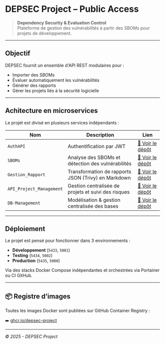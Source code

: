 # DEPSEC Project – Public Access

> **Dependency Security & Evaluation Control**  
> Plateforme de gestion des vulnérabilités à partir des SBOMs pour projets de développement.

---

## Objectif

DEPSEC fournit un ensemble d'API REST modulaires pour :
- Importer des SBOMs
- Évaluer automatiquement les vulnérabilités
- Générer des rapports
- Gérer les projets liés à la sécurité logicielle

---

## Achitecture en microservices

Le projet est divisé en plusieurs services indépendants :

| Nom | Description | Lien |
|-----|-------------|------|
| `AuthAPI` | Authentification par JWT | [🔗 Voir le dépôt](https://github.com/DEPSEC-Project/AuthAPI) |
| `SBOMs` | Analyse des SBOMs et détection des vulnérabilités | [🔗 Voir le dépôt](https://github.com/DEPSEC-Project/SBOMs) |
| `Gestion_Rapport` | Transformation de rapports JSON (Trivy) en Markdown | [🔗 Voir le dépôt](https://github.com/DEPSEC-Project/Gestion_Rapport) |
| `API_Project_Management` | Gestion centralisée de projets et suivi des risques | [🔗 Voir le dépôt](https://github.com/DEPSEC-Project/API_Project_Management) |
| `DB-Management` | Modélisation & gestion centralisée des bases | [🔗 Voir le dépôt](https://github.com/DEPSEC-Project/DB-Management) |

---

## Déploiement

Le projet est pensé pour fonctionner dans 3 environnements :
- **Développement** (`5433`, `5001`)
- **Testing** (`5434`, `5002`)
- **Production** (`5435`, `5000`)

Via des stacks Docker Compose indépendantes et orchestrées via Portainer ou CI GitHub.

---

## 📦 Registre d’images

Toutes les images Docker sont publiées sur GitHub Container Registry :

➡️ [ghcr.io/depsec-project](https://ghcr.io/depsec-project)

---

_© 2025 - DEPSEC Project_  
